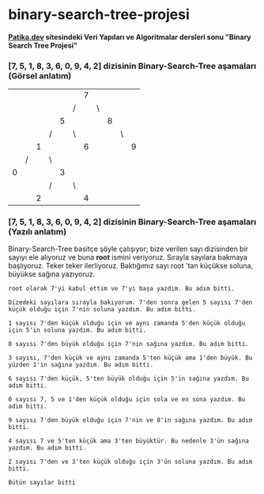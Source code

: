 # binary-search-tree-projesi
#### [Patika.dev](www.patika.dev/) sitesindeki Veri Yapıları ve Algoritmalar dersleri sonu "Binary Search Tree Projesi" 

### [7, 5, 1, 8, 3, 6, 0, 9, 4, 2] dizisinin Binary-Search-Tree aşamaları (Görsel anlatım)

|  |  |     |  |  |  |  |  |  |  |  |
|--|--|-    |- |- |- |- |- |- |- |- |
|  |  |     |  |  |  | 7|  |  |  |  |  
|  |  |     |  |  | /|  |\ |  |  |  | 
|  |  |     |  | 5|  |  |  |8 |  |  | 
|  |  |     | /|  |\ |  |  |  |\ |  | 
|  |  |  1  |  |  |  |6 |  |  |  | 9|
|  | /|     |\ |  |  |  |  |  |  |  |
| 0|  |     |  | 3|  |  |  |  |  |  |
|  |  |     | /|  |\ |  |  |  |  |  |
|  |  | 2   |  |  |  |4 |  |  |  |  |

### [7, 5, 1, 8, 3, 6, 0, 9, 4, 2] dizisinin Binary-Search-Tree aşamaları (Yazılı anlatım) 
Binary-Search-Tree basitçe şöyle çalışıyor; bize verilen sayı dizisinden bir sayıyı ele alıyoruz ve buna **root** ismini veriyoruz. Sırayla sayılara bakmaya başlıyoruz. Teker teker ilerliyoruz. Baktığımız sayı root 'tan küçükse soluna, büyükse sağına yazıyoruz. 
``` 
root olarak 7'yi kabul ettim ve 7'yi başa yazdım. Bu adım bitti.
```
```
Dizedeki sayılara sırayla bakıyorum. 7'den sonra gelen 5 sayısı 7'den küçük olduğu için 7'nin soluna yazdım. Bu adım bitti. 
```
``` 
1 sayısı 7'den küçük olduğu için ve aynı zamanda 5'den küçük olduğu için 5'in soluna yazdım. Bu adım bitti. 
```
```
8 sayısı 7'den büyük olduğu için 7'nin sağına yazdım. Bu adım bitti.
```
```
3 sayısı, 7'den küçük ve aynı zamanda 5'ten küçük ama 1'den büyük. Bu yüzden 1'in sağına yazdım. Bu adım bitti.
```
```
6 sayısı 7'den küçük, 5'ten büyük olduğu için 5'in sağına yazdım. Bu adım bitti.
```
```
0 sayısı 7, 5 ve 1'den küçük olduğu için sola ve en sona yazdım. Bu adım bitti.
```
```
9 sayısı 7'den büyük olduğu için 7'nin ve 8'in sağına yazdım. Bu adım bitti.
```
```
4 sayısı 7 ve 5'ten küçük ama 3'ten büyüktür. Bu nedenle 3'ün sağına yazdım. Bu adım bitti.
```
```
2 sayısı 7'den ve 3'ten küçük olduğu için 3'ün soluna yazdım. Bu adım bitti.
```
```
Bütün sayılar bitti
```
